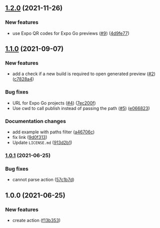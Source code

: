 ## [1.2.0](https://github.com/expo/expo-preview-action/compare/1.1.0...1.2.0) (2021-11-26)


### New features

* use Expo QR codes for Expo Go previews ([#9](https://github.com/expo/expo-preview-action/issues/9)) ([4d9fe77](https://github.com/expo/expo-preview-action/commit/4d9fe77accd57d77717805bcb8813cddb6b32892))

## [1.1.0](https://github.com/expo/expo-preview-action/compare/1.0.1...1.1.0) (2021-09-07)


### New features

* add a check if a new build is required to open generated preview ([#2](https://github.com/expo/expo-preview-action/issues/2)) ([c7828a4](https://github.com/expo/expo-preview-action/commit/c7828a4354f26c50165fd354bf1acca66e50de9f))


### Bug fixes

* URL for Expo Go projects ([#4](https://github.com/expo/expo-preview-action/issues/4)) ([7ec200f](https://github.com/expo/expo-preview-action/commit/7ec200ff86ab00f3ecd4e04b4f8485a64cd752b4))
* Use cwd to call publish instead of passing the path ([#5](https://github.com/expo/expo-preview-action/issues/5)) ([e066823](https://github.com/expo/expo-preview-action/commit/e066823906d90453c82c45a907f0fe3cc45c6162))


### Documentation changes

* add example with paths filter ([a46706c](https://github.com/expo/expo-preview-action/commit/a46706cb7a8d61e5b1db0aeecfbd2674389b189f))
* fix link ([9d0f313](https://github.com/expo/expo-preview-action/commit/9d0f3133d2c1c5d8969e9ec1606b66fcfff00f15))
* Update `LICENSE.md` ([913d2b1](https://github.com/expo/expo-preview-action/commit/913d2b1c352002391f5943af4a7fb5bd775584b1))

### [1.0.1](https://github.com/expo/expo-preview-action/compare/1.0.0...1.0.1) (2021-06-25)


### Bug fixes

* cannot parse action ([57c1b7d](https://github.com/expo/expo-preview-action/commit/57c1b7d5ebbad16bd057502901f2c4aa805295ee))

## 1.0.0 (2021-06-25)


### New features

* create action ([f13b353](https://github.com/expo/expo-preview-action/commit/f13b353953765e22bbe8f0d9a5515a9c0b98d6c6))
